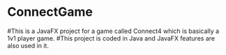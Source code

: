 # ConnectGame
#This is a JavaFX project for a game called Connect4 which is basically a 1v1 player game.
#This project is coded in Java and JavaFX features are also used in it.
